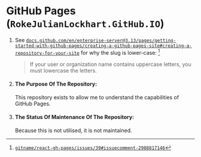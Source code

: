 # GitHub Pages (`RokeJulianLockhart.GitHub.IO`)

1.	See [`docs.github.com/en/enterprise-server@3.13/pages/getting-started-with-github-pages/creating-a-github-pages-site#creating-a-repository-for-your-site`](https://docs.github.com/en/enterprise-server@3.13/pages/getting-started-with-github-pages/creating-a-github-pages-site#creating-a-repository-for-your-site:~:text=If%20your%20user%20or%20organization%20name%20contains%20uppercase%20letters%2C%20you%20must%20lowercase%20the%20letters.) for why the slug is lower-case: [^1]

	> If your user or organization name contains uppercase letters, you must lowercase the letters.

	[^1]: [`gitname/react-gh-pages/issues/39#issuecomment-2988817146`](https://github.com/gitname/react-gh-pages/issues/39#issuecomment-2988817146)

1.	#### The Purpose Of The Repository:

	This repository exists to allow me to understand the capabilities of GitHub Pages.

1.	#### The Status Of Maintenance Of The Repository:

	Because this is not utilised, it is not maintained.
